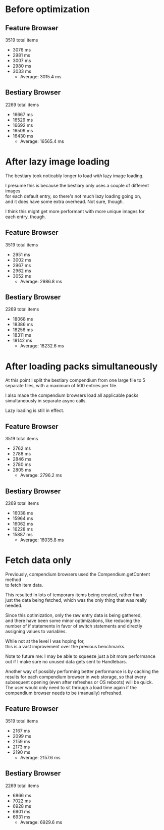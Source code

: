 # Before optimization

## Feature Browser

3519 total items

- 3076 ms
- 2981 ms
- 3007 ms
- 2980 ms
- 3033 ms
  - Average: 3015.4 ms

## Bestiary Browser

2269 total items

- 16667 ms
- 16529 ms
- 16692 ms
- 16509 ms
- 16430 ms
  - Average: 16565.4 ms

# After lazy image loading

The bestiary took noticably longer to load _with_ lazy image loading.

I presume this is because the bestiary only uses a couple of different images\
for each default entry, so there's not much lazy loading going on,\
and it does have some extra overhead. Not sure, though.

I think this might get more performant with more unique images for\
each entry, though.

## Feature Browser

3519 total items

- 2951 ms
- 3002 ms
- 2967 ms
- 2962 ms
- 3052 ms
  - Average: 2986.8 ms

## Bestiary Browser

2269 total items

- 18068 ms
- 18386 ms
- 18256 ms
- 18311 ms
- 18142 ms
  - Average: 18232.6 ms

# After loading packs simultaneously

At this point I split the bestiary compendium from one large file to 5\
separate files, with a maximum of 500 entries per file.

I also made the compendium browsers load all applicable packs\
simultaneously in separate async calls.

Lazy loading is still in effect.

## Feature Browser

3519 total items

- 2762 ms
- 2788 ms
- 2846 ms
- 2780 ms
- 2805 ms
  - Average: 2796.2 ms

## Bestiary Browser

2269 total items

- 16038 ms
- 15964 ms
- 16062 ms
- 16228 ms
- 15887 ms
  - Average: 16035.8 ms

# Fetch data only

Previously, compendium browsers used the Compendium.getContent method\
to fetch item data.

This resulted in lots of temporary items being created, rather than\
just the data being fetched, which was the only thing that was really\
needed.

Since this optimization, only the raw entry data is being gathered,\
and there have been some minor optimizations, like reducing the\
number of if statements in favor of switch statements and directly\
assigning values to variables.

While not at the level I was hoping for,\
this is a vast improvement over the previous benchmarks.

Note to future me: I may be able to squeeze just a bit more performance\
out if I make sure no unused data gets sent to Handlebars.

Another way of possibly performing better performance is by caching the\
results for each compendium browser in web storage, so that every\
subsequent opening (even after refreshes or OS reboots) will be quick.\
The user would only need to sit through a load time again if the\
compendium browser needs to be (manually) refreshed.

## Feature Browser

3519 total items

- 2167 ms
- 2099 ms
- 2159 ms
- 2173 ms
- 2190 ms
  - Average: 2157.6 ms

## Bestiary Browser

2269 total items

- 6866 ms
- 7022 ms
- 6928 ms
- 6901 ms
- 6931 ms
  - Average: 6929.6 ms
